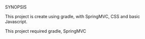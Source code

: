 SYNOPSIS

This project is create using gradle, with SpringMVC, CSS and basic Javascript.

This project required gradle, SpringMVC